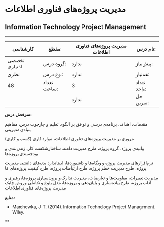 # مدیریت پروژه‌های فناوری اطلاعات
## Information Technology Project Management
_______________________________________________________________________________
| کارشناسی      | مقطع:       | مدیریت پروژه‌های فناوری اطلاعات | نام درس:    |
| ------------- | ----------- | ------------------------------- | ----------- |
| تخصصی اختیاری | گروه درس:   | ندارد                           | پیش‌نیاز:   |
| نظری          | نوع درس:    | ندارد                           | هم‌نیاز:    |
| 48            | تعداد ساعت: | 3                               | تعداد واحد: |
|               |             |  ندارد                          | حل تمرین:   |

**سرفصل درس:**

مقدمات، اهداف، برنامه‌ی درسی و توافق بر الگوی تعلیم و چارچوب درس، مفاهیم بنیادی مدیریتی

مروری بر مدیریت پروژه‌های فناوری اطلاعات، موارد کاری  (کسب و کاری)

بیانیه‌ی پروژه، گروه پروژه، طرح مدیریت دامنه، ساختارشکست کار، زمان‌بندی و بودجه‌بندی پروژه‌ها 

نرم‌افزارهای مدیریت پروژه و وبگاه‌ها و داشبوردها، استاندارد بدنه‌های دانشی مدیریت پروژه، طرح مدیریت خطر پروژه، طرح ارتباطات پروژه، طرح کیفیت پروژه‌های فا 

مدیریت تغییرات، مقاومت‌ها و تعارضات، مدیریت تدارک و برون‌سپاری پروژه‌ها، رهبری و آداب پروژه، طرح پیاده‌سازی و پایان‌دهی و پروژه‌ها، مدل بلوغ و تکاملی وروش چابک مدیریت پروژه‌های فناوری اطلاعات  

**منابع:**


- Marchewka, J. T. (2014). Information Technology Project Management. Wiley.

**
